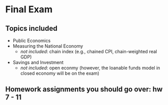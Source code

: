# Final Exam

## Topics included
- Public Economics
- Measuring the National Economy
  - *not included*: chain index (e.g., chained CPI, chain-weighted real GDP)
- Savings and Investment
  - *not included*: open econmy (however, the loanable funds model in closed economy will be on the exam)

## Homework assignments you should go over: hw 7 - 11
